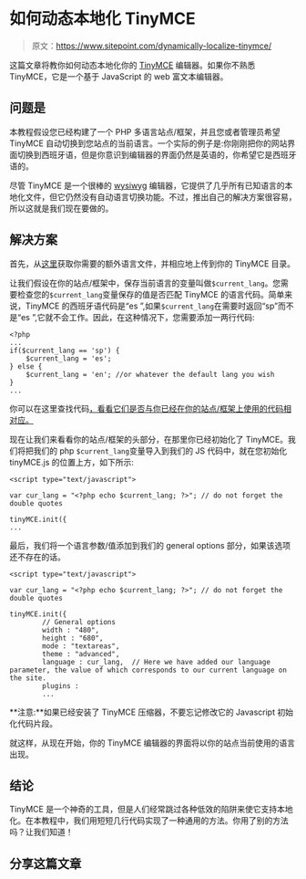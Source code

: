 # 如何动态本地化 TinyMCE

> 原文：<https://www.sitepoint.com/dynamically-localize-tinymce/>

这篇文章将教你如何动态本地化你的 [TinyMCE](http://www.tinymce.com/) 编辑器。如果你不熟悉 TinyMCE，它是一个基于 JavaScript 的 web 富文本编辑器。

## 问题是

本教程假设您已经构建了一个 PHP 多语言站点/框架，并且您或者管理员希望 TinyMCE 自动切换到您站点的当前语言。一个实际的例子是:你刚刚把你的网站界面切换到西班牙语，但是你意识到编辑器的界面仍然是英语的，你希望它是西班牙语的。

尽管 TinyMCE 是一个很棒的 [wysiwyg](http://en.wikipedia.org/wiki/WYSIWYG) 编辑器，它提供了几乎所有已知语言的本地化文件，但它仍然没有自动语言切换功能。不过，推出自己的解决方案很容易，所以这就是我们现在要做的。

## 解决方案

首先，从[这里](http://www.tinymce.com/i18n/index.php?ctrl=lang&act=download&pr_id=1)获取你需要的额外语言文件，并相应地上传到你的 TinyMCE 目录。

让我们假设在你的站点/框架中，保存当前语言的变量叫做`$current_lang`。您需要检查您的`$current_lang`变量保存的值是否匹配 TinyMCE 的语言代码。简单来说，TinyMCE 的西班牙语代码是“es ”,如果`$current_lang`在需要时返回“sp”而不是“es ”,它就不会工作。因此，在这种情况下，您需要添加一两行代码:

```
<?php
...
if($current_lang == 'sp') {
    $current_lang = 'es';
} else {
    $current_lang = 'en'; //or whatever the default lang you wish
} 
...
```

你可以在这里查找代码[，看看它们是否与你已经在你的站点/框架上使用的代码相对应。](http://www.tinymce.com/i18n/index.php?ctrl=lang&act=download&pr_id=1)

现在让我们来看看你的站点/框架的头部分，在那里你已经初始化了 TinyMCE。我们将把我们的 php `$current_lang`变量导入到我们的 JS 代码中，就在您初始化 tinyMCE.js 的位置上方，如下所示:

```
<script type="text/javascript">

var cur_lang = "<?php echo $current_lang; ?>"; // do not forget the double quotes

tinyMCE.init({
...
```

最后，我们将一个语言参数/值添加到我们的
general options 部分，如果该选项还不存在的话。

```
<script type="text/javascript">

var cur_lang = "<?php echo $current_lang; ?>"; // do not forget the double quotes

tinyMCE.init({
        // General options
        width : "480",
        height : "680",
        mode : "textareas",
        theme : "advanced",
        language : cur_lang,  // Here we have added our language parameter, the value of which corresponds to our current language on the site.
        plugins : 
        ...
```

**注意:**如果已经安装了 TinyMCE 压缩器，不要忘记修改它的 Javascript 初始化代码片段。

就这样，从现在开始，你的 TinyMCE 编辑器的界面将以你的站点当前使用的语言出现。

## 结论

TinyMCE 是一个神奇的工具，但是人们经常跳过各种低效的陷阱来使它支持本地化。在本教程中，我们用短短几行代码实现了一种通用的方法。你用了别的方法吗？让我们知道！

## 分享这篇文章